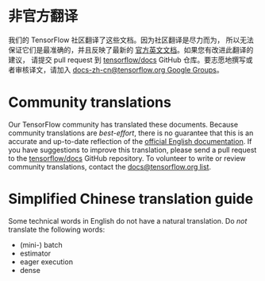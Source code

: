 # 非官方翻译

我们的 TensorFlow 社区翻译了这些文档。因为社区翻译是尽力而为，
所以无法保证它们是最准确的，并且反映了最新的
[官方英文文档](https://www.tensorflow.org/?hl=en)。如果您有改进此翻译的建议，
请提交 pull request 到 [tensorflow/docs](https://github.com/tensorflow/docs)
GitHub 仓库。要志愿地撰写或者审核译文，请加入
[docs-zh-cn@tensorflow.org Google Groups](https://groups.google.com/a/tensorflow.org/forum/#!forum/docs-zh-cn)。

# Community translations

Our TensorFlow community has translated these documents. Because community
translations are *best-effort*, there is no guarantee that this is an accurate
and up-to-date reflection of the
[official English documentation](https://www.tensorflow.org/?hl=en). 
If you have suggestions to improve this translation, please send a pull request 
to the [tensorflow/docs](https://github.com/tensorflow/docs) GitHub repository. 
To volunteer to write or review community translations, contact the
[docs@tensorflow.org list](https://groups.google.com/a/tensorflow.org/forum/#!forum/docs).

# Simplified Chinese translation guide

Some technical words in English do not have a natural translation. Do *not*
translate the following words:

*   (mini-) batch
*   estimator
*   eager execution
*   dense
